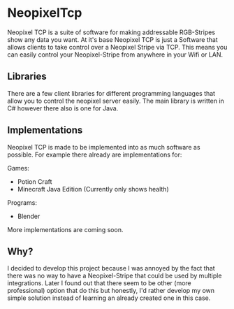 # NeopixelTcp

Neopixel TCP is a suite of software for making addressable RGB-Stripes show any data you want. At it's base Neopixel TCP is just a Software that allows clients
to take control over a Neopixel Stripe via TCP. This means you can easily control your Neopixel-Stripe from anywhere in your Wifi or LAN.

## Libraries

There are a few client libraries for different programming languages that allow you to control the neopixel server easily. The main library is written in C# however
there also is one for Java.

## Implementations

Neopixel TCP is made to be implemented into as much software as possible. For example there already are implementations for:

Games:
- Potion Craft
- Minecraft Java Edition (Currently only shows health)

Programs:
- Blender

More implementations are coming soon.

## Why?

I decided to develop this project because I was annoyed by the fact that there was no way to have a Neopixel-Stripe that could be used by multiple integrations.
Later I found out that there seem to be other (more professional) option that do this but honestly, I'd rather develop my own simple solution instead of learning an already created one in this case.
